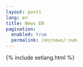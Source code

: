 ```yaml
---
layout: posts
lang: en
title: News EN
pagination: 
  enabled: true
  permalink: /en/news/:num
---
```


{% include setlang.html %}
